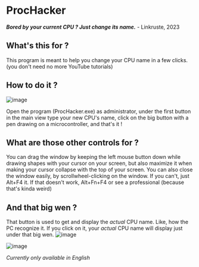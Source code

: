 # ProcHacker
***Bored by your current CPU ? Just change its name.*** - Linkruste, 2023

## What's this for ?
This program is meant to help you change your CPU name in a few clicks. (you don't need no more YouTube tutorials)

## How to do it ?
![image](https://github.com/Linkruste/ProcHacker/assets/74532664/83a28dd7-b329-449d-899f-ef471168cd75)

Open the program (ProcHacker.exe) as administrator, under the first button in the main view type your new CPU's name, click on the big button with a pen drawing on a microcontroller, and that's it !

## What are those other controls for ?
You can drag the window by keeping the left mouse button down while drawing shapes with your cursor on your screen, but also maximize it when making your cursor collapse with the top of your screen.
You can also close the window easily, by scrollwheel-clicking on the window. If you can't, just Alt+F4 it. If that doesn't work, Alt+Fn+F4 or see a professional (because that's kinda weird)

## And that big wen ?
That button is used to get and display the *actual* CPU name. Like, how the PC recognize it.
If you click on it, your *actual* CPU name will display just under that big wen.
![image](https://github.com/Linkruste/ProcHacker/assets/74532664/438714b4-2c86-4823-b1f3-19226df65c73)


![image](https://github.com/Linkruste/ProcHacker/assets/74532664/11ba46f1-e596-4f47-9431-65fabec763f5)

*Currently only available in English*
